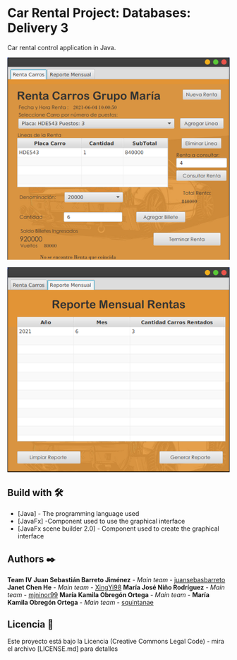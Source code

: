 # Car Rental Project: Databases: Delivery 3
  Car rental control application in Java.
  
  ![](Multimedia/PantallaRentas.png)
  
  ![](Multimedia/PantallaReporte.png)

## Build with 🛠️
* [Java] - The programming language used
* [JavaFx] -Component used to use the graphical interface
* [JavaFx scene builder 2.0] - Component used to create the graphical interface

## Authors ✒️
**Team IV**
**Juan Sebastián Barreto Jiménez** - *Main team* - [juansebasbarreto](https://github.com/juansebasbarreto)
**Janet Chen He** - *Main team* - [XingYi98](https://github.com/XingYi98)
**María José Niño Rodríguez** - *Main team* - [mjninor99](https://github.com/mjninor99)
**María Kamila Obregón Ortega** - *Main team* - [](https://github.com/)
**María Kamila Obregón Ortega** - *Main team* - [squintanae](https://github.com/squintanae)

## Licencia 📄
Este proyecto está bajo la Licencia (Creative Commons Legal Code) - mira el archivo [LICENSE.md] para detalles
